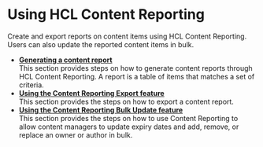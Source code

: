 # Using HCL Content Reporting

Create and export reports on content items using HCL Content Reporting. Users can also update the reported content items in bulk.

-   **[Generating a content report](../usage/generate_content_report.md)**  
This section provides steps on how to generate content reports through HCL Content Reporting. A report is a table of items that matches a set of criteria.
-   **[Using the Content Reporting Export feature](../usage/export_content_report.md)**  
This section provides the steps on how to export a content report.
-   **[Using the Content Reporting Bulk Update feature](../usage/bulk_update_report.md)**<br>
This section provides the steps on how to use Content Reporting to allow content managers to update expiry dates and add, remove, or replace an owner or author in bulk.